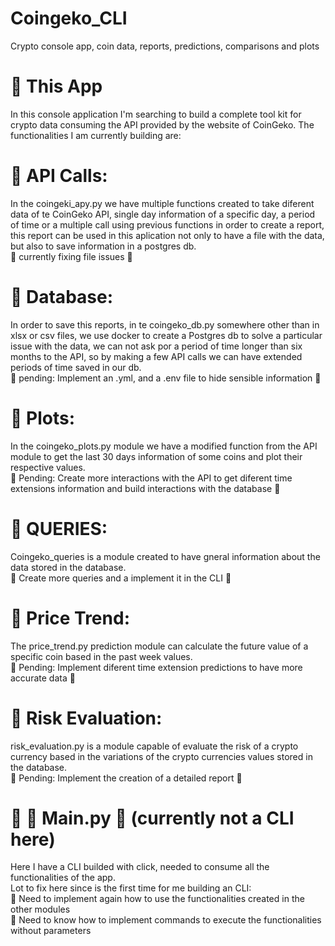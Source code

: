 # Coingeko_CLI
Crypto console app, coin data, reports, predictions, comparisons and plots

# :round_pushpin: This App 
In this console application I'm searching to build a complete tool kit for crypto data consuming the API provided by the website of CoinGeko.
The functionalities I am currently building are:

# :round_pushpin: API Calls:
In the coingeki_apy.py we have multiple functions created to take diferent data of te CoinGeko API, single day information of a specific day, 
a period of time or a multiple call using previous functions in order to create a report, this report can be used in this aplication not only 
to have a file with the data, but also to save information in a postgres db.  
:construction: currently fixing file issues  :construction:

# :round_pushpin: Database:
In order to save this reports, in te coingeko_db.py somewhere other than in xlsx or csv files, we use docker to create a Postgres db to solve a particular issue with the data,
we can not ask por a period of time longer than six months to the API, so by making a few API calls we can have extended periods of time saved in our db.  
:construction: pending: Implement an .yml, and a .env file to hide sensible information  :construction:

# :round_pushpin: Plots:
In the coingeko_plots.py module we have a modified function from the API module to get the last 30 days information of some coins and plot their respective values.  
  :construction: Pending: Create more interactions with the API to get diferent time extensions information and build interactions with the database :construction:

# :round_pushpin: QUERIES:
Coingeko_queries is a module created to have gneral information about the data stored in the database.  
  :construction: Create more queries and a implement it in the CLI :construction:

# :round_pushpin: Price Trend:
The price_trend.py prediction module can calculate the future value of a specific coin based in the past week values.  
  :construction: Pending: Implement diferent time extension predictions to have more accurate data :construction:

# :round_pushpin: Risk Evaluation:
risk_evaluation.py is a module capable of evaluate the risk of a crypto currency based in the variations of the crypto currencies values stored in the database.  
  :construction: Pending: Implement the creation of a detailed report :construction:

# :round_pushpin: :construction: Main.py :construction: (currently not a CLI here)
Here I have a CLI builded with click, needed to consume all the functionalities of the app.  
Lot to fix here since is the first time for me building an CLI:  
  :construction: Need to implement again how to use the functionalities created in the other modules  
  :construction: Need to know how to implement commands to execute the functionalities without parameters


